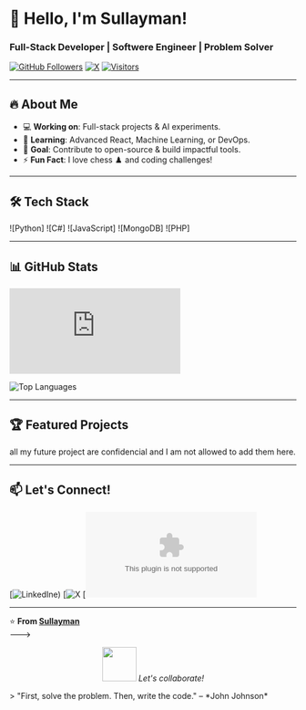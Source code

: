 # 👋 Hello, I'm Sullayman!  
### **Full-Stack Developer | Softwere Engineer | Problem Solver**  

[![GitHub Followers](https://img.shields.io/github/followers/sullayman1?style=social)](https://github.com/sullayman1)
[![X](https://img.shields.io/twitter/follow/yourhandle?style=social)](https://twitter.com/@sullaymansamai1)
[![Visitors](https://visitor-badge.laobi.icu/badge?page_id=sullayman1.sullayman1)](https://github.com/sullayman1)

---

## 🔥 About Me  
- 💻 **Working on**: Full-stack projects & AI experiments.  
- 🌱 **Learning**: Advanced React, Machine Learning, or DevOps.  
- 🎯 **Goal**: Contribute to open-source & build impactful tools.  
- ⚡ **Fun Fact**: I love chess ♟️ and coding challenges!  

---

## 🛠️ Tech Stack  
![Python]
![C#]
![JavaScript]
![MongoDB]
![PHP]

---

## 📊 GitHub Stats  
![Simple Website](https://sullayman1.github.io/wdd230/index.html)

![Top Languages](https://github-readme-stats.vercel.app/api/top-langs/?username=sullayman1&layout=compact&theme=dark)  

---

## 🏆 Featured Projects  
 all my future project are confidencial and I am not allowed to add them here. 

  

---

## 📫 Let's Connect!  
[![LinkedIn](https://www.linkedin.com/in/sullayman-junior-samai-394839182?lipi=urn%3Ali%3Apage%3Ad_flagship3_profile_view_base_contact_details%3BfOpJ%2BnicRTuekiCBZLowXg%3D%3D)e)
[![X](@sullaymansamai1)
[![Gmail](Sullaymansamai31@gmail.com)

---

⭐ **From [Sullayman](https://github.com/sullayman1)**  
--->
<p align="center">
  <img src="https://media.giphy.com/media/LnQjpWaON8nhr21vNW/giphy.gif" width="60">  
  <em>Let's collaborate!</em>
</p>
> "First, solve the problem. Then, write the code." – *John Johnson*  
